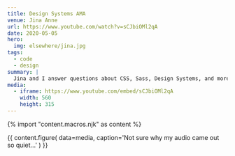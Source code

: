 ```yaml
---
title: Design Systems AMA
venue: Jina Anne
url: https://www.youtube.com/watch?v=sCJbiOMl2qA
date: 2020-05-05
hero:
  img: elsewhere/jina.jpg
tags:
  - code
  - design
summary: |
  Jina and I answer questions about CSS, Sass, Design Systems, and more!
media:
  - iframe: https://www.youtube.com/embed/sCJbiOMl2qA
    width: 560
    height: 315
---
```


{% import "content.macros.njk" as content %}

{{ content.figure(
  data=media,
  caption='Not sure why my audio came out so quiet…'
) }}
